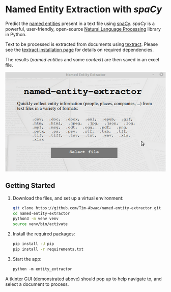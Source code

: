 # Named Entity Extraction with *spaCy*

Predict the [named entities][n_ents] present in a text file using [spaCy][spacy]. *spaCy* is a powerful, user-friendly, open-source [Natural Language Processing][nlp] library in Python.

Text to be processed is extracted from documents using [textract][textract]. Please see the [textract installation page][textract_install] for details on required dependencies.

The results (*named entities* and some *context*) are then saved in an excel file.

![screencast](screen.gif)

## Getting Started

1. Download the files, and set up a virtual environment:

    ```bash
    git clone https://github.com/Tim-Abwao/named-entity-extractor.git
    cd named-entity-extractor
    python3 -m venv venv
    source venv/bin/activate
    ```

2. Install the required packages:

    ``` bash
    pip install -U pip
    pip install -r requirements.txt
    ```

3. Start the app:

    ```python
    python -m entity_extractor
    ```

A [tkinter][tkinter] [GUI][gui_wiki] (demonstrated above) should pop up to help navigate to, and select a document to process.

[spacy]: https://spacy.io/
[textract]: https://textract.readthedocs.io/en/stable/index.html
[textract_install]: https://textract.readthedocs.io/en/latest/installation.html
[tkinter]: https://docs.python.org/3/library/tkinter.html#module-tkinter
[gui_wiki]: https://en.wikipedia.org/wiki/Graphical_user_interface
[n_ents]: https://en.wikipedia.org/wiki/Named_entity
[nlp]: https://en.wikipedia.org/wiki/Natural_language_processing
